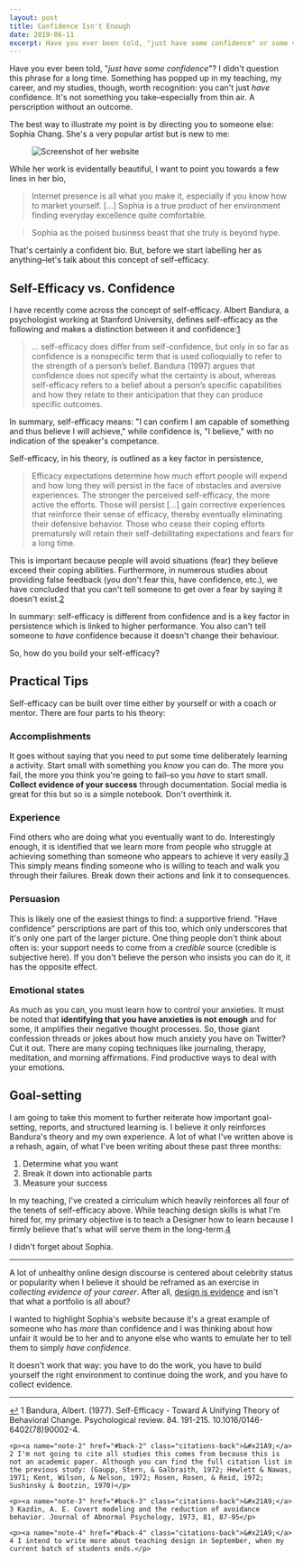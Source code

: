 ```yaml
---
layout: post
title: Confidence Isn't Enough
date: 2019-06-11
excerpt: Have you ever been told, "just have some confidence" or some version of "fake it 'till you make it"? I didn't question this phrase for a long time however something has popped up in my...
---
```


Have you ever been told, "_just have some confidence_"? I didn't question this phrase for a long time. Something has popped up in my teaching, my career, and my studies, though, worth recognition: you can't just _have_ confidence. It's not something you take–especially from thin air. A perscription without an outcome.

The best way to illustrate my point is by directing you to someone else: Sophia Chang. She's a very popular artist but is new to me:

<figure class="journal__image">
    <img src="/img/posts/061119-sophia.jpg" alt="Screenshot of her website" />
</figure>

While her work is evidentally beautiful, I want to point you towards a few lines in her bio,

> Internet presence is all what you make it, especially if you know how to market yourself. [...] Sophia is a true product of her environment finding everyday excellence quite comfortable.

> Sophia as the poised business beast that she truly is beyond hype.

That's certainly a confident bio. But, before we start labelling her as anything–let's talk about this concept of self-efficacy.

## Self-Efficacy vs. Confidence

I have recently come across the concept of self-efficacy. Albert Bandura, a psychologist working at Stanford University, defines self-efficacy as the following and makes a distinction between it and confidence:<span class="cite"><a href="#note-1" name="back-1">1</a></span>

> ... self-efficacy does differ from self-confidence, but only in so far as confidence is a nonspecific term that is used colloquially to refer to the strength of a person’s belief. Bandura (1997) argues that confidence does not specify what the certainty is about, whereas self-efficacy refers to a belief about a person’s specific capabilities and how they relate to their anticipation that they can produce specific outcomes.

In summary, self-efficacy means: "I can confirm I am capable of something and thus believe I will achieve," while confidence is, "I believe," with no indication of the speaker's competance.

Self-efficacy, in his theory, is outlined as a key factor in persistence,

> Efficacy expectations determine how much effort people will expend and how long they will persist in the face of obstacles and aversive experiences. The stronger the perceived self-efficacy, the more active the efforts. Those will persist [...] gain corrective experiences that reinforce their sense of efficacy, thereby eventually eliminating their defensive behavior. Those who cease their coping efforts prematurely will retain their self-debilitating expectations and fears for a long time.

This is important because people will avoid situations (fear) they believe exceed their coping abilities. Furthermore, in numerous studies about providing false feedback (you don't fear this, have confidence, etc.), we have concluded that you can't tell someone to get over a fear by saying it doesn't exist.<span class="cite"><a href="#note-2" name="back-2">2</a></span>

In summary: self-efficacy is different from confidence and is a key factor in persistence which is linked to higher performance. You also can't tell someone to _have_ confidence because it doesn't change their behaviour.

So, how do you build your self-efficacy?

## Practical Tips

Self-efficacy can be built over time either by yourself or with a coach or mentor. There are four parts to his theory:

### Accomplishments

It goes without saying that you need to put some time deliberately learning a activity. Start small with something you _know_ you can do. The more you fail, the more you think you're going to fail–so you _have_ to start small. **Collect evidence of your success** through documentation. Social media is great for this but so is a simple notebook. Don't overthink it.

### Experience

Find others who are doing what you eventually want to do. Interestingly enough, it is identified that we learn more from people who struggle at achieving something than someone who appears to achieve it very easily.<span class="cite"><a href="#note-3" name="back-3">3</a></span> This simply means finding someone who is willing to teach and walk you through their failures. Break down their actions and link it to consequences.

### Persuasion

This is likely one of the easiest things to find: a supportive friend. "Have confidence" perscriptions are part of this too, which only underscores that it's only one part of the larger picture. One thing people don't think about often is: your support needs to come from a _credible_ source (credible is subjective here). If you don't believe the person who insists you can do it, it has the opposite effect.

### Emotional states

As much as you can, you must learn how to control your anxieties. It must be noted that **identifying that you have anxieties is not enough** and for some, it amplifies their negative thought processes. So, those giant confession threads or jokes about how much anxiety you have on Twitter? Cut it out. There are many coping techniques like journaling, therapy, meditation, and morning affirmations. Find productive ways to deal with your emotions.

## Goal-setting

I am going to take this moment to further reiterate how important goal-setting, reports, and structured learning is. I believe it only reinforces Bandura's theory and my own experience. A lot of what I've written above is a rehash, again, of what I've been writing about these past three months:

1. Determine what you want
2. Break it down into actionable parts
3. Measure your success

In my teaching, I've created a cirriculum which heavily reinforces all four of the tenets of self-efficacy above. While teaching design skills is what I'm hired for, my primary objective is to teach a Designer how to learn because I firmly believe that's what will serve them in the long-term.<span class="cite"><a href="#note-4" name="back-4">4</a></span>

I didn't forget about Sophia.

<hr class="--small" />

A lot of unhealthy online design discourse is centered about celebrity status or popularity when I believe it should be reframed as an exercise in _collecting evidence of your career_. After all, <a href="http://helentran.com/endurance">design is evidence</a> and isn't that what a portfolio is all about?

I wanted to highlight Sophia's website because it's a great example of someone who has _more_ than confidence and I was thinking about how unfair it would be to her and to anyone else who wants to emulate her to tell them to simply _have confidence._

It doesn't work that way: you have to do the work, you have to build yourself the right environment to continue doing the work, and you have to collect evidence.

<hr class="--end">

<div class="citations">
    <p><a name="note-1" href="#back-1" class="citations-back">&#x21A9;</a> 1 Bandura, Albert. (1977). Self-Efficacy - Toward A Unifying Theory of Behavioral Change. Psychological review. 84. 191-215. 10.1016/0146-6402(78)90002-4.</p>

    <p><a name="note-2" href="#back-2" class="citations-back">&#x21A9;</a> 2 I'm not going to cite all studies this comes from because this is not an academic paper. Although you can find the full citation list in the previous study: (Gaupp, Stern, & Galbraith, 1972; Hewlett & Nawas, 1971; Kent, Wilson, & Nelson, 1972; Rosen, Rosen, & Reid, 1972; Sushinsky & Bootzin, 1970)</p>

    <p><a name="note-3" href="#back-3" class="citations-back">&#x21A9;</a> 3 Kazdin, A. E. Covert modeling and the reduction of avoidance behavior. Journal of Abnormal Psychology, 1973, 81, 87-95</p>

    <p><a name="note-4" href="#back-4" class="citations-back">&#x21A9;</a> 4 I intend to write more about teaching design in September, when my current batch of students ends.</p>
</div>